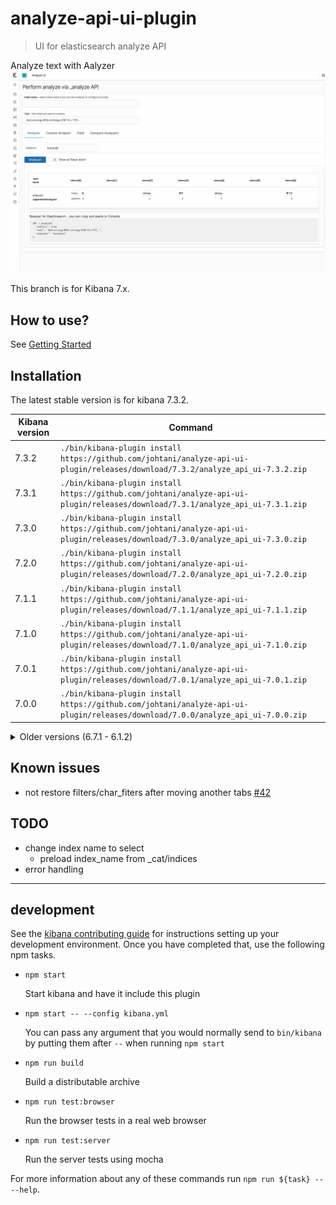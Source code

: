 # analyze-api-ui-plugin

> UI for elasticsearch analyze API

Analyze text with Aalyzer
![Sample image](docs/sample_image.jpg)

This branch is for Kibana 7.x.

## How to use?

See [Getting Started](docs/GETTING_STARTED.md)

## Installation
The latest stable version is for kibana 7.3.2.

| Kibana version | Command |
| ---------- | ------- |
| 7.3.2 | `./bin/kibana-plugin install https://github.com/johtani/analyze-api-ui-plugin/releases/download/7.3.2/analyze_api_ui-7.3.2.zip`
| 7.3.1 | `./bin/kibana-plugin install https://github.com/johtani/analyze-api-ui-plugin/releases/download/7.3.1/analyze_api_ui-7.3.1.zip`
| 7.3.0 | `./bin/kibana-plugin install https://github.com/johtani/analyze-api-ui-plugin/releases/download/7.3.0/analyze_api_ui-7.3.0.zip`
| 7.2.0 | `./bin/kibana-plugin install https://github.com/johtani/analyze-api-ui-plugin/releases/download/7.2.0/analyze_api_ui-7.2.0.zip`
| 7.1.1 | `./bin/kibana-plugin install https://github.com/johtani/analyze-api-ui-plugin/releases/download/7.1.1/analyze_api_ui-7.1.1.zip`
| 7.1.0 | `./bin/kibana-plugin install https://github.com/johtani/analyze-api-ui-plugin/releases/download/7.1.0/analyze_api_ui-7.1.0.zip`
| 7.0.1 | `./bin/kibana-plugin install https://github.com/johtani/analyze-api-ui-plugin/releases/download/7.0.1/analyze_api_ui-7.0.1.zip`
| 7.0.0 | `./bin/kibana-plugin install https://github.com/johtani/analyze-api-ui-plugin/releases/download/7.0.0/analyze_api_ui-7.0.0.zip`


<details>
  <summary>Older versions (6.7.1 - 6.1.2)</summary>

| Kibana version | Command |
| ---------- | ------- |
| 6.7.1 | `./bin/kibana-plugin install https://github.com/johtani/analyze-api-ui-plugin/releases/download/6.7.1/analyze-api-ui-plugin-6.7.1.zip`
| 6.7.0 | `./bin/kibana-plugin install https://github.com/johtani/analyze-api-ui-plugin/releases/download/6.7.0/analyze-api-ui-plugin-6.7.0.zip`
| 6.6.2 | `./bin/kibana-plugin install https://github.com/johtani/analyze-api-ui-plugin/releases/download/6.6.2/analyze-api-ui-plugin-6.6.2.zip`
| 6.6.1 | `./bin/kibana-plugin install https://github.com/johtani/analyze-api-ui-plugin/releases/download/6.6.1/analyze-api-ui-plugin-6.6.1.zip`
| 6.6.0 | `./bin/kibana-plugin install https://github.com/johtani/analyze-api-ui-plugin/releases/download/6.6.0/analyze-api-ui-plugin-6.6.0.zip`
| 6.5.4 | `./bin/kibana-plugin install https://github.com/johtani/analyze-api-ui-plugin/releases/download/6.5.4/analyze-api-ui-plugin-6.5.4.zip`
| 6.5.3 | `./bin/kibana-plugin install https://github.com/johtani/analyze-api-ui-plugin/releases/download/6.5.3/analyze-api-ui-plugin-6.5.3.zip`
| 6.5.2 | `./bin/kibana-plugin install https://github.com/johtani/analyze-api-ui-plugin/releases/download/6.5.2/analyze-api-ui-plugin-6.5.2.zip`
| 6.5.1 | `./bin/kibana-plugin install https://github.com/johtani/analyze-api-ui-plugin/releases/download/6.5.1/analyze-api-ui-plugin-6.5.1.zip`
| 6.5.0 | `./bin/kibana-plugin install https://github.com/johtani/analyze-api-ui-plugin/releases/download/6.5.0/analyze-api-ui-plugin-6.5.0.zip`
| 6.4.3 | `./bin/kibana-plugin install https://github.com/johtani/analyze-api-ui-plugin/releases/download/6.4.3/analyze-api-ui-plugin-6.4.3.zip`
| 6.4.2 | `./bin/kibana-plugin install https://github.com/johtani/analyze-api-ui-plugin/releases/download/6.4.2/analyze-api-ui-plugin-6.4.2.zip`
| 6.4.1 | `./bin/kibana-plugin install https://github.com/johtani/analyze-api-ui-plugin/releases/download/6.4.1/analyze-api-ui-plugin-6.4.1.zip`
| 6.4.0 | `./bin/kibana-plugin install https://github.com/johtani/analyze-api-ui-plugin/releases/download/6.4.0/analyze-api-ui-plugin-6.4.0.zip`
| 6.3.2 | `./bin/kibana-plugin install https://github.com/johtani/analyze-api-ui-plugin/releases/download/6.3.2/analyze-api-ui-plugin-6.3.2.zip`
| 6.3.0 | `./bin/kibana-plugin install https://github.com/johtani/analyze-api-ui-plugin/releases/download/6.3.0/analyze-api-ui-plugin-6.3.0.zip`
| 6.2.4 | `./bin/kibana-plugin install https://github.com/johtani/analyze-api-ui-plugin/releases/download/6.2.4/analyze-api-ui-plugin-6.2.4.zip`
| 6.2.3 | `./bin/kibana-plugin install https://github.com/johtani/analyze-api-ui-plugin/releases/download/6.2.3/analyze-api-ui-plugin-6.2.3.zip`
| 6.2.2 | `./bin/kibana-plugin install https://github.com/johtani/analyze-api-ui-plugin/releases/download/6.2.2/analyze-api-ui-plugin-6.2.2.zip`
| 6.2.1 | `./bin/kibana-plugin install https://github.com/johtani/analyze-api-ui-plugin/releases/download/6.2.1/analyze-api-ui-plugin-6.2.1.zip`
| 6.2.0 | `./bin/kibana-plugin install https://github.com/johtani/analyze-api-ui-plugin/releases/download/6.2.0/analyze-api-ui-plugin-6.2.0.zip`
| 6.1.3 | `./bin/kibana-plugin install https://github.com/johtani/analyze-api-ui-plugin/releases/download/6.1.3/analyze-api-ui-plugin-6.1.3.zip`
| 6.1.2 | `./bin/kibana-plugin install https://github.com/johtani/analyze-api-ui-plugin/releases/download/6.1.2/analyze-api-ui-plugin-6.1.2.zip`

</details>

## Known issues

* not restore filters/char_fiters after moving another tabs [#42](https://github.com/johtani/analyze-api-ui-plugin/issues/42)

## TODO 

* change index name to select
    * preload index_name from _cat/indices
* error handling

---

## development

See the [kibana contributing guide](https://github.com/elastic/kibana/blob/master/CONTRIBUTING.md) for instructions setting up your development environment. Once you have completed that, use the following npm tasks.

  - `npm start`

    Start kibana and have it include this plugin

  - `npm start -- --config kibana.yml`

    You can pass any argument that you would normally send to `bin/kibana` by putting them after `--` when running `npm start`

  - `npm run build`

    Build a distributable archive

  - `npm run test:browser`

    Run the browser tests in a real web browser

  - `npm run test:server`

    Run the server tests using mocha

For more information about any of these commands run `npm run ${task} -- --help`.
